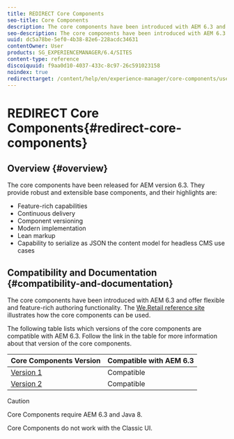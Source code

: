 ```yaml
---
title: REDIRECT Core Components
seo-title: Core Components
description: The core components have been introduced with AEM 6.3 and offer flexible and feature-rich authoring functionality. 
seo-description: The core components have been introduced with AEM 6.3 and offer flexible and feature-rich authoring functionality. 
uuid: dc5a78be-5ef0-4b38-82e6-228acdc34631
contentOwner: User
products: SG_EXPERIENCEMANAGER/6.4/SITES
content-type: reference
discoiquuid: f9aa0d10-4037-433c-8c97-26c591023158
noindex: true
redirecttarget: /content/help/en/experience-manager/core-components/user-guide
---
```


# REDIRECT Core Components{#redirect-core-components}

## Overview {#overview}

The core components have been released for AEM version 6.3. They provide robust and extensible base components, and their highlights are:

* Feature-rich capabilities
* Continuous delivery
* Component versioning
* Modern implementation
* Lean markup
* Capability to serialize as JSON the content model for headless CMS use cases

## Compatibility and Documentation {#compatibility-and-documentation}

The core components have been introduced with AEM 6.3 and offer flexible and feature-rich authoring functionality. The [We.Retail reference site](../../../sites/developing/using/we-retail.md) illustrates how the core components can be used.

The following table lists which versions of the core components are compatible with AEM 6.3. Follow the link in the table for more information about that version of the core components.

| **Core Components Version** |**Compatible with AEM 6.3** |
|---|---|
| [Version 1](https://helpx.adobe.com/experience-manager/core-components/using/versions.html) |Compatible |
| [Version 2](https://helpx.adobe.com/experience-manager/core-components/using/versions.html) |Compatible |

>[!CAUTION]
>
>Core Components require AEM 6.3 and Java 8.
>
>Core Components do not work with the Classic UI.

